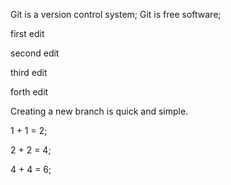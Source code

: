 Git is a version control system;
Git is free software;


first edit



second edit

third edit

forth edit

Creating a new branch is quick and simple.


1 + 1 = 2;

2 + 2 = 4;

4 + 4 = 6;